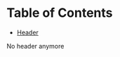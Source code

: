   <!-- mdtocstart -->  
# Table of Contents

- [Header](#header)
 <!-- mdtocend -->  



No header anymore
